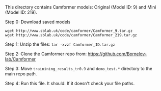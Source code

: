 This directory contains Camformer models: Original (Model ID: 9) and Mini (Model ID: 219).

Step 0: Download saved models
``` 
wget http://www.sblab.uk/code/camformer/Camformer_9.tar.gz
wget http://www.sblab.uk/code/camformer/Camformer_219.tar.gz
```

Step 1: Unzip the files: `tar -xvzf Camformer_ID.tar.gz`

Step 2: Clone the Camformer repo from: https://github.com/Bornelov-lab/Camformer

Step 3: Move `trainining_results_tr0.9` and `demo_test.*` directory to the main repo path.

Step 4: Run this file. It should. If it doesn't check your file paths.

